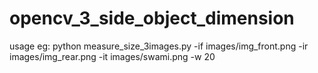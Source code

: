 # opencv_3_side_object_dimension
usage eg: python measure_size_3images.py -if images/img_front.png -ir images/img_rear.png -it images/swami.png -w 20
